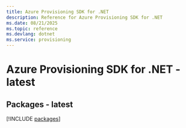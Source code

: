 ```yaml
---
title: Azure Provisioning SDK for .NET
description: Reference for Azure Provisioning SDK for .NET
ms.date: 08/21/2025
ms.topic: reference
ms.devlang: dotnet
ms.service: provisioning
---
```

# Azure Provisioning SDK for .NET - latest
## Packages - latest
[!INCLUDE [packages](provisioning-index.md)]
